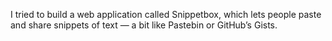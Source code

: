  I tried to build a web application called Snippetbox, which lets people paste and share snippets of text — a bit like Pastebin or GitHub’s Gists.
